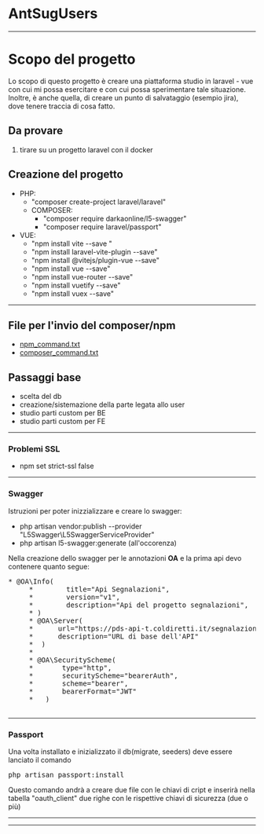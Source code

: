 # AntSugUsers
***

# Scopo del progetto
 Lo scopo di questo progetto è creare una piattaforma studio in laravel - vue con cui mi possa esercitare e con cui possa sperimentare tale situazione.
Inoltre, è anche quella, di creare un punto di salvataggio (esempio jira), dove tenere traccia di cosa fatto.

## Da provare

1. tirare su un progetto laravel con il docker


## Creazione del progetto

- PHP:
  - "composer create-project laravel/laravel"
  - COMPOSER:
    - "composer require darkaonline/l5-swagger"
    - "composer require laravel/passport"
- VUE:
  - "npm install vite --save " 
  - "npm install laravel-vite-plugin --save"
  - "npm install @vitejs/plugin-vue --save"
  - "npm install vue --save"
  - "npm install vue-router --save"
  - "npm install vuetify --save"
  - "npm install vuex --save"

***

## File per l'invio del composer/npm

- <a href="npm_command.txt">npm_command.txt</a>
- <a href="composer_command.txt">composer_command.txt</a>

## Passaggi base

- scelta del db
- creazione/sistemazione della parte legata allo user
- studio parti custom per BE
- studio parti custom per FE

***

### Problemi SSL

-  npm set strict-ssl false

***

### Swagger

Istruzioni per poter inizzializzare e creare lo swagger:

-  php artisan vendor:publish --provider "L5Swagger\L5SwaggerServiceProvider"
-  php artisan l5-swagger:generate (all'occorenza)

Nella creazione dello swagger per le annotazioni <strong>OA</strong> e la prima api devo contenere quanto segue:

<pre>
* @OA\Info(
     *        title="Api Segnalazioni",
     *        version="v1",
     *        description="Api del progetto segnalazioni",
     * )
     * @OA\Server(
     *      url="https://pds-api-t.coldiretti.it/segnalazioni",
     *      description="URL di base dell'API"
     *  )
     *
     * @OA\SecurityScheme(
     *       type="http",
     *       securityScheme="bearerAuth",
     *       scheme="bearer",
     *       bearerFormat="JWT"
     *   )

</pre>

***


### Passport

Una volta installato e inizializzato il db(migrate, seeders) deve essere lanciato il comando 
<pre>
php artisan passport:install
</pre>

Questo comando andrà a creare due file con le chiavi di cript e inserirà nella tabella "oauth_client" due righe con le rispettive chiavi di sicurezza (due o più)


***
***

